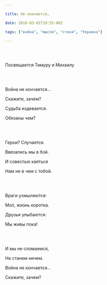 ```yaml
---

title: Не кончается…

date: 2016-03-01T19:55:00Z

tags: ["война", "мысли", "стихи", "Украина"]

---
```


<br/><br/>

Посвящается Тимуру и Михаилу

<br/><br/>

Война не кончается…

Скажите, зачем?

Судьба издевается.

Обязаны чем?

<br/><br/>

Герои? Случается.

Ввязались мы в бой.

И совестью каяться

Нам не в чем с тобой.

<br/><br/>

Враги ухмыляются:

Мол, жизнь коротка.

Друзья улыбаются:

Мы живы пока!

<br/><br/>

И мы не сломаемся,

Не станем ничем.

Война не кончается…

Скажите, зачем?

